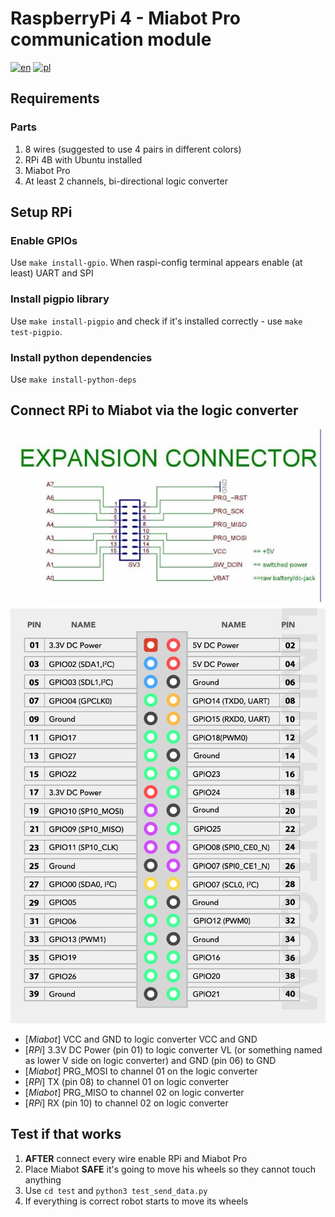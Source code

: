 # RaspberryPi 4 - Miabot Pro communication module

[![en](https://img.shields.io/badge/lang-en-red.svg)](https://github.com/mrrys00/eng-thesis-autonomous-mobile-robot/blob/rpi-miabot-communication-v1/miabot-communication-module/README.md)
[![pl](https://img.shields.io/badge/lang-pl-green.svg)](https://github.com/mrrys00/eng-thesis-autonomous-mobile-robot/blob/rpi-miabot-communication-v1/miabot-communication-module/README.pl.md)

## Requirements

### Parts

1. 8 wires (suggested to use 4 pairs in different colors)
2. RPi 4B with Ubuntu installed
3. Miabot Pro
4. At least 2 channels, bi-directional logic converter

## Setup RPi

### Enable GPIOs

Use `make install-gpio`. When raspi-config terminal appears enable (at least) UART and SPI

### Install pigpio library

Use `make install-pigpio` and check if it's installed correctly - use `make test-pigpio`.

### Install python dependencies

Use `make install-python-deps`

## Connect RPi to Miabot via the logic converter

![miabot expansion connector](./resources/miabot_expansion_connector.png "Miabot Expansion Connector")
![RPi 4 pinout](./resources/rpi4_pinout.webp "RaspberryPi 4 GPIO")

* [*Miabot*] VCC and GND to logic converter VCC and GND
* [*RPi*] 3.3V DC Power (pin 01) to logic converter VL (or something named as lower V side on logic converter) and GND (pin 06) to GND
* [*Miabot*] PRG_MOSI to channel 01 on the logic converter
* [*RPi*] TX (pin 08) to channel 01 on logic converter
* [*Miabot*] PRG_MISO to channel 02 on logic converter
* [*RPi*] RX (pin 10) to channel 02 on logic converter

## Test if that works

1. **AFTER** connect every wire enable RPi and Miabot Pro
2. Place Miabot **SAFE** it's going to move his wheels so they cannot touch anything
3. Use `cd test` and `python3 test_send_data.py`
4. If everything is correct robot starts to move its wheels
